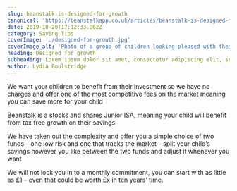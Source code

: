 ```yaml
---
slug: beanstalk-is-designed-for-growth
canonical: 'https://beanstalkapp.co.uk/articles/beanstalk-is-designed-for-growth'
date: 2019-10-20T17:12:33.962Z
category: Saving Tips
coverImage: './designed-for-growth.jpg'
coverImage_alt: 'Photo of a group of children looking pleased with their vegetables'
heading: Designed for growth
subheading: Lorem ipsum dolor sit amet, consectetur adipiscing elit, sed do eiusmod tempor incididunt labore.
author: Lydia Boulstridge
---
```


We want your children to benefit from their investment so we have no charges and offer one of the most competitive fees on the market meaning you can save more for your child

Beanstalk is a stocks and shares Junior ISA, meaning your child will benefit from tax free growth on their savings

We have taken out the complexity and offer you a simple choice of two funds – one low risk and one that tracks the market – split your child’s savings however you like between the two funds and adjust it whenever you want

We will not lock you in to a monthly commitment, you can start with as little as £1 – even that could be worth £x in ten years’ time.